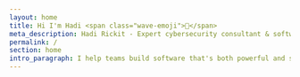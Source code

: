 ```yaml
---
layout: home
title: Hi I'm Hadi <span class="wave-emoji">👋</span>
meta_description: Hadi Rickit - Expert cybersecurity consultant & software engineer specializing in security audits, penetration testing, secure software architecture & OWASP standards. Available worldwide for cybersecurity consulting projects.
permalink: /
section: home
intro_paragraph: I help teams build software that's both powerful and secure. Based in Australia, available for projects worldwide. I believe technology should be both robust and human-centered, creating solutions that teams can trust and users can love.
---
```

